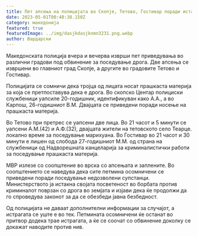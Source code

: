 ```yaml
---
title: Пет апсења на полицијата во Скопје, Тетово, Гостивар поради иста причина
date: 2023-05-01T00:48:38.150Z
category: македонија
featured: true
featuredImage: ../img/dasjkdasjknmn3231.png.webp
author: Вардарски
---
```


Македонската полиција вчера и вечерва изврши пет приведувања во различни градови под обвинение за поседување дрога. Две апсења се извршени во главниот град Скопје, а другите во градовите Тетово и Гостивар.

Полицијата се сомничи дека тројца од лицата носат прашкаста материја за која се претпоставува дека е дрога. Во скопско Центар полициски службеници уапсиле 20-годишник, идентификуван како А.А., а во Карпош, 26-годишниот В.М. Двајцата се приведени поради носење на прашкаста материја.

Во Тетово при претрес се уапсени две лица. Во 21 часот и 5 минути се уапсени А.М.(42) и А.Ф.(32), двајцата жители на тетовското село Теарце. локално време за поседување марихуана. Во Гостивар во 21 часот и 30 минути е лишен од слобода 27-годишниот М.М. од страна на службеници од Надворешната канцеларија за криминалистички работи за поседување прашкаста материја.

МВР излезе со соопштение во врска со апсењата и заплените. Во соопштението се наведува дека сите петмина осомничени се приведени поради поседување недозволени супстанци. Министерството ја истакна својата посветеност во борбата против криминалот поврзан со дрога во земјата и изјави дека ќе продолжи да го спроведува законот за да се обезбеди јавна безбедност.

Од полицијата не даваат дополнителни информации за случајот, а истрагата се уште е во тек. Петмината осомничени ќе останат во притвор додека трае истрагата, а ќе се соочат со обвинение доколку се докажат наводите против нив.
